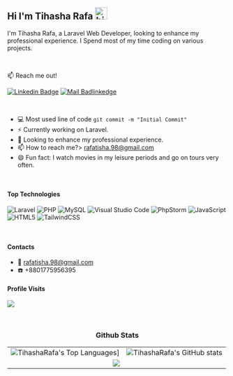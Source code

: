 ## Hi I'm Tihasha Rafa <img src="https://user-images.githubusercontent.com/1303154/88677602-1635ba80-d120-11ea-84d8-d263ba5fc3c0.gif" width="28px" height="28px" alt="hi">

<!-- <div id="header" align="center">
  <img src="https://media.giphy.com/media/M9gbBd9nbDrOTu1Mqx/giphy.gif" width="100"/>
</div> -->

I'm Tihasha Rafa, a Laravel Web Developer, looking to enhance my professional experience. I Spend most of my time coding on various projects.

<br />

:mailbox: Reach me out!

[![Linkedin Badge](https://img.shields.io/badge/-TihashaRafa-0e76a8?style=flat&labelColor=0e76a8&logo=linkedin&logoColor=white)](https://www.linkedin.com/in/tihasha-rafa/) [![Mail Badlinkedge](https://img.shields.io/badge/-TihashaRafa-c0392b?style=flat&labelColor=c0392b&logo=gmail&logoColor=white)](mailto:rafatisha.98@gmail.com) 

<br />

- :computer: Most used line of code `git commit -m "Initial Commit"`
- ⚡ Currently working on Laravel.
- 🔭 Looking to enhance my professional experience.
- 📫 How to reach me?> rafatisha.98@gmail.com
- 😄 Fun fact: I watch movies in my leisure periods and go on tours very often.

<br />

#### Top Technologies

<!-- TODO: Make technologies links takes you to repositories -->

![Laravel](https://img.shields.io/badge/laravel-%23FF2D20.svg?style=for-the-badge&logo=laravel&logoColor=white) ![PHP](https://img.shields.io/badge/php-%23777BB4.svg?style=for-the-badge&logo=php&logoColor=white) ![MySQL](https://img.shields.io/badge/mysql-%2300f.svg?style=for-the-badge&logo=mysql&logoColor=white) ![Visual Studio Code](https://img.shields.io/badge/Visual%20Studio%20Code-0078d7.svg?style=for-the-badge&logo=visual-studio-code&logoColor=white) ![PhpStorm](https://img.shields.io/badge/phpstorm-143?style=for-the-badge&logo=phpstorm&logoColor=black&color=black&labelColor=darkorchid) ![JavaScript](https://img.shields.io/badge/javascript-%23323330.svg?style=for-the-badge&logo=javascript&logoColor=%23F7DF1E) ![HTML5](https://img.shields.io/badge/html5-%23E34F26.svg?style=for-the-badge&logo=html5&logoColor=white) ![TailwindCSS](https://img.shields.io/badge/tailwindcss-%2338B2AC.svg?style=for-the-badge&logo=tailwind-css&logoColor=white)

<br />

#### Contacts
- :email: rafatisha.98@gmail.com
- :phone: +8801775956395

#### Profile Visits 

![](https://komarev.com/ghpvc/?username=Tihasha16)

<br />

<p align="center">
   <table>
   <h3 align="center">Github Stats</h3>
     <tr>
       <td><img align="center" alt="TihashaRafa's Top Languages]" src="https://github-readme-stats.vercel.app/api/top-langs/?username=TihashaRafa&layout=compact&theme=tokyonight&hide_border=true"></td>
       <td><img align="center" alt="TihashaRafa's GitHub stats" src="https://github-readme-stats.vercel.app/api?username=TihashaRafa&show_icons=true&theme=tokyonight&hide_border=true" /></td>
     </tr>
     <tr>
        <td  colspan="2" align="center"><img src="https://streak-stats.demolab.com/?user=TihashaRafa&theme=tokyonight&hide_border=true"></td>
     </tr>
   </table>
</p>


<!-- #### Github Stats -->
<!-- 
<img align="left" src="https://github-readme-stats.vercel.app/api/top-langs?username=JannatunNaeem141&show_icons=true&locale=en&layout=compact&theme=tokyonight" alt="Jannatun Naeem" />

![JannatunNaeem's GitHub stats](https://github-readme-stats.vercel.app/api?username=JannatunNaeem141&hide=contribs,prs&theme=tokyonight) -->
